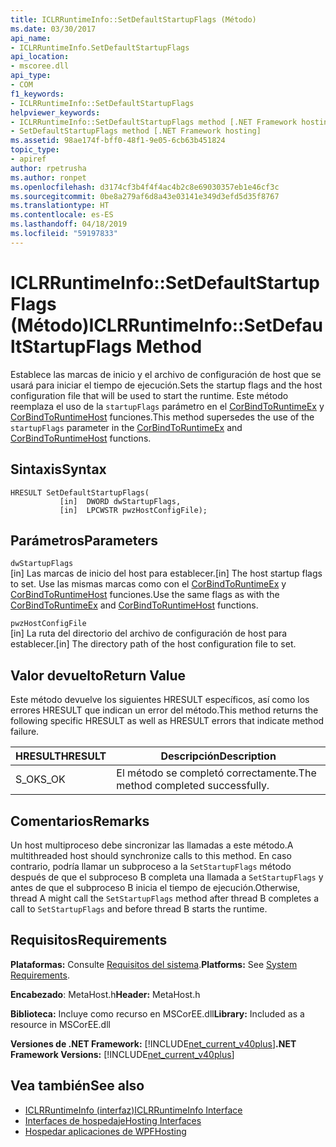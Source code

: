 ```yaml
---
title: ICLRRuntimeInfo::SetDefaultStartupFlags (Método)
ms.date: 03/30/2017
api_name:
- ICLRRuntimeInfo.SetDefaultStartupFlags
api_location:
- mscoree.dll
api_type:
- COM
f1_keywords:
- ICLRRuntimeInfo::SetDefaultStartupFlags
helpviewer_keywords:
- ICLRRuntimeInfo::SetDefaultStartupFlags method [.NET Framework hosting]
- SetDefaultStartupFlags method [.NET Framework hosting]
ms.assetid: 98ae174f-bff0-48f1-9e05-6cb63b451824
topic_type:
- apiref
author: rpetrusha
ms.author: ronpet
ms.openlocfilehash: d3174cf3b4f4f4ac4b2c8e69030357eb1e46cf3c
ms.sourcegitcommit: 0be8a279af6d8a43e03141e349d3efd5d35f8767
ms.translationtype: HT
ms.contentlocale: es-ES
ms.lasthandoff: 04/18/2019
ms.locfileid: "59197833"
---
```

# <a name="iclrruntimeinfosetdefaultstartupflags-method"></a><span data-ttu-id="54e0a-102">ICLRRuntimeInfo::SetDefaultStartupFlags (Método)</span><span class="sxs-lookup"><span data-stu-id="54e0a-102">ICLRRuntimeInfo::SetDefaultStartupFlags Method</span></span>
<span data-ttu-id="54e0a-103">Establece las marcas de inicio y el archivo de configuración de host que se usará para iniciar el tiempo de ejecución.</span><span class="sxs-lookup"><span data-stu-id="54e0a-103">Sets the startup flags and the host configuration file that will be used to start the runtime.</span></span> <span data-ttu-id="54e0a-104">Este método reemplaza el uso de la `startupFlags` parámetro en el [CorBindToRuntimeEx](../../../../docs/framework/unmanaged-api/hosting/corbindtoruntimeex-function.md) y [CorBindToRuntimeHost](../../../../docs/framework/unmanaged-api/hosting/corbindtoruntimehost-function.md) funciones.</span><span class="sxs-lookup"><span data-stu-id="54e0a-104">This method supersedes the use of the `startupFlags` parameter in the [CorBindToRuntimeEx](../../../../docs/framework/unmanaged-api/hosting/corbindtoruntimeex-function.md) and [CorBindToRuntimeHost](../../../../docs/framework/unmanaged-api/hosting/corbindtoruntimehost-function.md) functions.</span></span>  
  
## <a name="syntax"></a><span data-ttu-id="54e0a-105">Sintaxis</span><span class="sxs-lookup"><span data-stu-id="54e0a-105">Syntax</span></span>  
  
```  
HRESULT SetDefaultStartupFlags(  
           [in]  DWORD dwStartupFlags,  
           [in]  LPCWSTR pwzHostConfigFile);  
```  
  
## <a name="parameters"></a><span data-ttu-id="54e0a-106">Parámetros</span><span class="sxs-lookup"><span data-stu-id="54e0a-106">Parameters</span></span>  
 `dwStartupFlags`  
 <span data-ttu-id="54e0a-107">[in] Las marcas de inicio del host para establecer.</span><span class="sxs-lookup"><span data-stu-id="54e0a-107">[in] The host startup flags to set.</span></span> <span data-ttu-id="54e0a-108">Use las mismas marcas como con el [CorBindToRuntimeEx](../../../../docs/framework/unmanaged-api/hosting/corbindtoruntimeex-function.md) y [CorBindToRuntimeHost](../../../../docs/framework/unmanaged-api/hosting/corbindtoruntimehost-function.md) funciones.</span><span class="sxs-lookup"><span data-stu-id="54e0a-108">Use the same flags as with the [CorBindToRuntimeEx](../../../../docs/framework/unmanaged-api/hosting/corbindtoruntimeex-function.md) and [CorBindToRuntimeHost](../../../../docs/framework/unmanaged-api/hosting/corbindtoruntimehost-function.md) functions.</span></span>  
  
 `pwzHostConfigFile`  
 <span data-ttu-id="54e0a-109">[in] La ruta del directorio del archivo de configuración de host para establecer.</span><span class="sxs-lookup"><span data-stu-id="54e0a-109">[in] The directory path of the host configuration file to set.</span></span>  
  
## <a name="return-value"></a><span data-ttu-id="54e0a-110">Valor devuelto</span><span class="sxs-lookup"><span data-stu-id="54e0a-110">Return Value</span></span>  
 <span data-ttu-id="54e0a-111">Este método devuelve los siguientes HRESULT específicos, así como los errores HRESULT que indican un error del método.</span><span class="sxs-lookup"><span data-stu-id="54e0a-111">This method returns the following specific HRESULT as well as HRESULT errors that indicate method failure.</span></span>  
  
|<span data-ttu-id="54e0a-112">HRESULT</span><span class="sxs-lookup"><span data-stu-id="54e0a-112">HRESULT</span></span>|<span data-ttu-id="54e0a-113">Descripción</span><span class="sxs-lookup"><span data-stu-id="54e0a-113">Description</span></span>|  
|-------------|-----------------|  
|<span data-ttu-id="54e0a-114">S_OK</span><span class="sxs-lookup"><span data-stu-id="54e0a-114">S_OK</span></span>|<span data-ttu-id="54e0a-115">El método se completó correctamente.</span><span class="sxs-lookup"><span data-stu-id="54e0a-115">The method completed successfully.</span></span>|  
  
## <a name="remarks"></a><span data-ttu-id="54e0a-116">Comentarios</span><span class="sxs-lookup"><span data-stu-id="54e0a-116">Remarks</span></span>  
 <span data-ttu-id="54e0a-117">Un host multiproceso debe sincronizar las llamadas a este método.</span><span class="sxs-lookup"><span data-stu-id="54e0a-117">A multithreaded host should synchronize calls to this method.</span></span> <span data-ttu-id="54e0a-118">En caso contrario, podría llamar un subproceso a la `SetStartupFlags` método después de que el subproceso B completa una llamada a `SetStartupFlags` y antes de que el subproceso B inicia el tiempo de ejecución.</span><span class="sxs-lookup"><span data-stu-id="54e0a-118">Otherwise, thread A might call the `SetStartupFlags` method after thread B completes a call to `SetStartupFlags` and before thread B starts the runtime.</span></span>  
  
## <a name="requirements"></a><span data-ttu-id="54e0a-119">Requisitos</span><span class="sxs-lookup"><span data-stu-id="54e0a-119">Requirements</span></span>  
 <span data-ttu-id="54e0a-120">**Plataformas:** Consulte [Requisitos del sistema](../../../../docs/framework/get-started/system-requirements.md).</span><span class="sxs-lookup"><span data-stu-id="54e0a-120">**Platforms:** See [System Requirements](../../../../docs/framework/get-started/system-requirements.md).</span></span>  
  
 <span data-ttu-id="54e0a-121">**Encabezado**: MetaHost.h</span><span class="sxs-lookup"><span data-stu-id="54e0a-121">**Header:** MetaHost.h</span></span>  
  
 <span data-ttu-id="54e0a-122">**Biblioteca:** Incluye como recurso en MSCorEE.dll</span><span class="sxs-lookup"><span data-stu-id="54e0a-122">**Library:** Included as a resource in MSCorEE.dll</span></span>  
  
 <span data-ttu-id="54e0a-123">**Versiones de .NET Framework:** [!INCLUDE[net_current_v40plus](../../../../includes/net-current-v40plus-md.md)]</span><span class="sxs-lookup"><span data-stu-id="54e0a-123">**.NET Framework Versions:** [!INCLUDE[net_current_v40plus](../../../../includes/net-current-v40plus-md.md)]</span></span>  
  
## <a name="see-also"></a><span data-ttu-id="54e0a-124">Vea también</span><span class="sxs-lookup"><span data-stu-id="54e0a-124">See also</span></span>

- [<span data-ttu-id="54e0a-125">ICLRRuntimeInfo (interfaz)</span><span class="sxs-lookup"><span data-stu-id="54e0a-125">ICLRRuntimeInfo Interface</span></span>](../../../../docs/framework/unmanaged-api/hosting/iclrruntimeinfo-interface.md)
- [<span data-ttu-id="54e0a-126">Interfaces de hospedaje</span><span class="sxs-lookup"><span data-stu-id="54e0a-126">Hosting Interfaces</span></span>](../../../../docs/framework/unmanaged-api/hosting/hosting-interfaces.md)
- [<span data-ttu-id="54e0a-127">Hospedar aplicaciones de WPF</span><span class="sxs-lookup"><span data-stu-id="54e0a-127">Hosting</span></span>](../../../../docs/framework/unmanaged-api/hosting/index.md)

